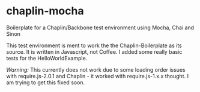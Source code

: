 chaplin-mocha
=============

Boilerplate for a Chaplin/Backbone test environment using Mocha, Chai and Sinon

This test environment is ment to work the the Chaplin-Boilerplate as its source. It is written in Javascript, not Coffee. I added some really basic tests for the HelloWorldExample.

*Warning:* This currently does not work due to some loading order issues with require.js-2.0.1 and Chaplin - it worked with require.js-1.x.x thought. I am trying to get this fixed soon.